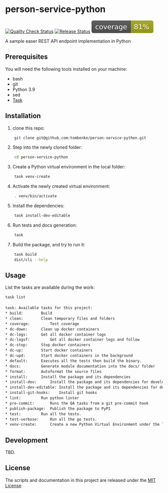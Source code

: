 # person-service-python
[![Quality Check Status](https://github.com/tombenke/person-service-python/workflows/Quality%20Check/badge.svg)](https://github.com/tombenke/person-service-python)
[![Release Status](https://github.com/tombenke/person-service-python/workflows/Release/badge.svg)](https://github.com/tombenke/person-service-python)
![Coverage](./coverage.svg)

A sample easer REST API endpoint implementation in Python

## Prerequisites

You will need the following tools installed on your machine:
- bash
- git
- Python 3.9
- sed
- [Task](https://taskfile.dev/)

## Installation

1. clone this repo:

```bash
    git clone git@github.com:tombenke/person-service-python.git
```

2. Step into the newly cloned folder:

```bash
    cd person-service-python
```

3. Create a Python virtual environment in the local folder:

```bash
    task venv-create
```

4. Activate the newly created virtual environment:

```bash
    . venv/bin/activate
```

5. Install the dependencies:

```bash
    task install-dev-editable
```

6. Run tests and docs generation:

```bash
    task
```

7. Build the package, and try to run it:

```bash
    task build
    dist/cli --help
```

## Usage

List the tasks are available during the work:
```bash
task list

task: Available tasks for this project:
* build: 		Build
* clean: 		Clean temporary files and folders
* coverage: 		Test coverage
* dc-down: 		Clean up docker containers
* dc-logs: 		Get all docker container logs
* dc-logsf: 		Get all docker container logs and follow
* dc-stop: 		Stop docker containers
* dc-up: 		Start docker containers
* dc-upd: 		Start docker containers in the background
* default: 		Executes all the tests then build the binary.
* docs: 		Generate module documentation into the docs/ folder
* format: 		Autoformat the source files
* install: 		Install the package and its dependencies
* install-dev: 		Install the package and its dependencies for development
* install-dev-editable: Install the package and its dependencies for development with editablility
* install-git-hooks: 	Install git hooks
* lint: 		Run python linter
* pre-commit: 		Runs the QA tasks from a git pre-commit hook
* publish-package: 	Publish the package to PyPI
* test: 		Run all the tests.
* test-verbose: 	Run all the go tests.
* venv-create: 		Create a new Python Virtual Environment under the local folder
```


## Development

TBD.



## License
The scripts and documentation in this project are released under the [MIT License](LICENSE)

